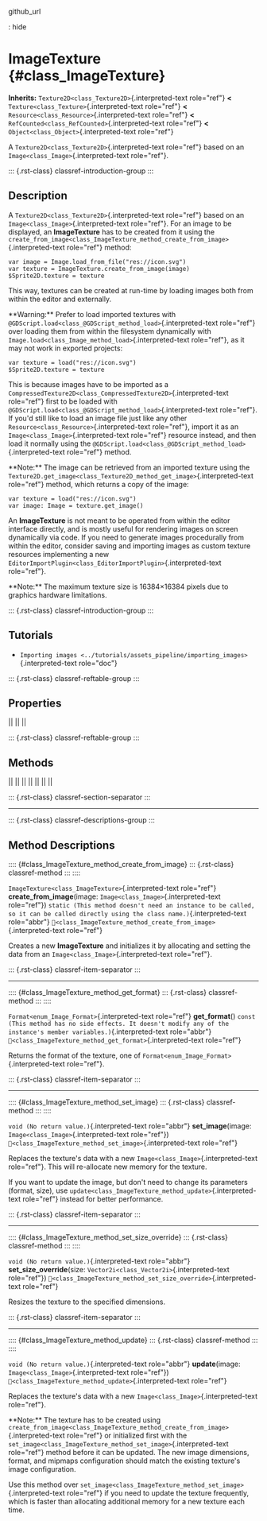 github_url

:   hide

# ImageTexture {#class_ImageTexture}

**Inherits:** `Texture2D<class_Texture2D>`{.interpreted-text role="ref"}
**\<** `Texture<class_Texture>`{.interpreted-text role="ref"} **\<**
`Resource<class_Resource>`{.interpreted-text role="ref"} **\<**
`RefCounted<class_RefCounted>`{.interpreted-text role="ref"} **\<**
`Object<class_Object>`{.interpreted-text role="ref"}

A `Texture2D<class_Texture2D>`{.interpreted-text role="ref"} based on an
`Image<class_Image>`{.interpreted-text role="ref"}.

::: {.rst-class}
classref-introduction-group
:::

## Description

A `Texture2D<class_Texture2D>`{.interpreted-text role="ref"} based on an
`Image<class_Image>`{.interpreted-text role="ref"}. For an image to be
displayed, an **ImageTexture** has to be created from it using the
`create_from_image<class_ImageTexture_method_create_from_image>`{.interpreted-text
role="ref"} method:

    var image = Image.load_from_file("res://icon.svg")
    var texture = ImageTexture.create_from_image(image)
    $Sprite2D.texture = texture

This way, textures can be created at run-time by loading images both
from within the editor and externally.

\*\*Warning:\*\* Prefer to load imported textures with
`@GDScript.load<class_@GDScript_method_load>`{.interpreted-text
role="ref"} over loading them from within the filesystem dynamically
with `Image.load<class_Image_method_load>`{.interpreted-text
role="ref"}, as it may not work in exported projects:

    var texture = load("res://icon.svg")
    $Sprite2D.texture = texture

This is because images have to be imported as a
`CompressedTexture2D<class_CompressedTexture2D>`{.interpreted-text
role="ref"} first to be loaded with
`@GDScript.load<class_@GDScript_method_load>`{.interpreted-text
role="ref"}. If you\'d still like to load an image file just like any
other `Resource<class_Resource>`{.interpreted-text role="ref"}, import
it as an `Image<class_Image>`{.interpreted-text role="ref"} resource
instead, and then load it normally using the
`@GDScript.load<class_@GDScript_method_load>`{.interpreted-text
role="ref"} method.

\*\*Note:\*\* The image can be retrieved from an imported texture using
the
`Texture2D.get_image<class_Texture2D_method_get_image>`{.interpreted-text
role="ref"} method, which returns a copy of the image:

    var texture = load("res://icon.svg")
    var image: Image = texture.get_image()

An **ImageTexture** is not meant to be operated from within the editor
interface directly, and is mostly useful for rendering images on screen
dynamically via code. If you need to generate images procedurally from
within the editor, consider saving and importing images as custom
texture resources implementing a new
`EditorImportPlugin<class_EditorImportPlugin>`{.interpreted-text
role="ref"}.

\*\*Note:\*\* The maximum texture size is 16384×16384 pixels due to
graphics hardware limitations.

::: {.rst-class}
classref-introduction-group
:::

## Tutorials

- `Importing images <../tutorials/assets_pipeline/importing_images>`{.interpreted-text
  role="doc"}

::: {.rst-class}
classref-reftable-group
:::

## Properties

||
||
||

::: {.rst-class}
classref-reftable-group
:::

## Methods

||
||
||
||
||
||
||

::: {.rst-class}
classref-section-separator
:::

------------------------------------------------------------------------

::: {.rst-class}
classref-descriptions-group
:::

## Method Descriptions

:::: {#class_ImageTexture_method_create_from_image}
::: {.rst-class}
classref-method
:::
::::

`ImageTexture<class_ImageTexture>`{.interpreted-text role="ref"}
**create_from_image**(image: `Image<class_Image>`{.interpreted-text
role="ref"})
`static (This method doesn't need an instance to be called, so it can be called directly using the class name.)`{.interpreted-text
role="abbr"}
`🔗<class_ImageTexture_method_create_from_image>`{.interpreted-text
role="ref"}

Creates a new **ImageTexture** and initializes it by allocating and
setting the data from an `Image<class_Image>`{.interpreted-text
role="ref"}.

::: {.rst-class}
classref-item-separator
:::

------------------------------------------------------------------------

:::: {#class_ImageTexture_method_get_format}
::: {.rst-class}
classref-method
:::
::::

`Format<enum_Image_Format>`{.interpreted-text role="ref"}
**get_format**()
`const (This method has no side effects. It doesn't modify any of the instance's member variables.)`{.interpreted-text
role="abbr"}
`🔗<class_ImageTexture_method_get_format>`{.interpreted-text role="ref"}

Returns the format of the texture, one of
`Format<enum_Image_Format>`{.interpreted-text role="ref"}.

::: {.rst-class}
classref-item-separator
:::

------------------------------------------------------------------------

:::: {#class_ImageTexture_method_set_image}
::: {.rst-class}
classref-method
:::
::::

`void (No return value.)`{.interpreted-text role="abbr"}
**set_image**(image: `Image<class_Image>`{.interpreted-text role="ref"})
`🔗<class_ImageTexture_method_set_image>`{.interpreted-text role="ref"}

Replaces the texture\'s data with a new
`Image<class_Image>`{.interpreted-text role="ref"}. This will
re-allocate new memory for the texture.

If you want to update the image, but don\'t need to change its
parameters (format, size), use
`update<class_ImageTexture_method_update>`{.interpreted-text role="ref"}
instead for better performance.

::: {.rst-class}
classref-item-separator
:::

------------------------------------------------------------------------

:::: {#class_ImageTexture_method_set_size_override}
::: {.rst-class}
classref-method
:::
::::

`void (No return value.)`{.interpreted-text role="abbr"}
**set_size_override**(size: `Vector2i<class_Vector2i>`{.interpreted-text
role="ref"})
`🔗<class_ImageTexture_method_set_size_override>`{.interpreted-text
role="ref"}

Resizes the texture to the specified dimensions.

::: {.rst-class}
classref-item-separator
:::

------------------------------------------------------------------------

:::: {#class_ImageTexture_method_update}
::: {.rst-class}
classref-method
:::
::::

`void (No return value.)`{.interpreted-text role="abbr"}
**update**(image: `Image<class_Image>`{.interpreted-text role="ref"})
`🔗<class_ImageTexture_method_update>`{.interpreted-text role="ref"}

Replaces the texture\'s data with a new
`Image<class_Image>`{.interpreted-text role="ref"}.

\*\*Note:\*\* The texture has to be created using
`create_from_image<class_ImageTexture_method_create_from_image>`{.interpreted-text
role="ref"} or initialized first with the
`set_image<class_ImageTexture_method_set_image>`{.interpreted-text
role="ref"} method before it can be updated. The new image dimensions,
format, and mipmaps configuration should match the existing texture\'s
image configuration.

Use this method over
`set_image<class_ImageTexture_method_set_image>`{.interpreted-text
role="ref"} if you need to update the texture frequently, which is
faster than allocating additional memory for a new texture each time.
